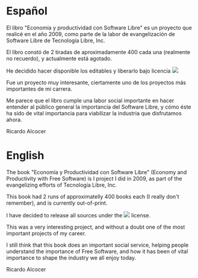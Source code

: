 Español
=

El libro "Economía y productividad con Software Libre" es un proyecto que realicé en el año 2009, como parte de la labor de evangelización de Software Libre de Tecnología Libre, Inc.

El libro constó de 2 tiradas de aproximadamente 400 cada una (realmente no recuerdo), y actualmente está agotado.

He decidido hacer disponible los editables y liberarlo bajo licencia [![](http://i.creativecommons.org/l/by-sa/3.0/88x31.png)](http://creativecommons.org/licenses/by-sa/3.0/)

Fue un proyecto muy interesante, ciertamente uno de los proyectos más importantes de mi carrera.

Me parece que el libro cumple una labor social importante en hacer entender al público general la importancia del Software Libre, y cómo éste ha sido de vital importancia para viabilizar la industria que disfrutamos ahora.

Ricardo Alcocer


English
=

The book "Economía y Productividad con Software Libre" (Economy and Productivity with Free Software) is I project I did in 2009, as part of the evangelizing efforts of Tecnología Libre, Inc.

This book had 2 runs of approximatelly 400 books each (I really don't remember), and is currently out-of-print.

I have decided to release all sources under the  [![](http://i.creativecommons.org/l/by-sa/3.0/88x31.png)](http://creativecommons.org/licenses/by-sa/3.0/) license.

This was a very interesting project, and without a doubt one of the most important projects of my career.

I still think that this book does an important social service, helping people understand the importance of Free Software, and how it has been of vital importance to shape the industry we all enjoy today.

Ricardo Alcocer